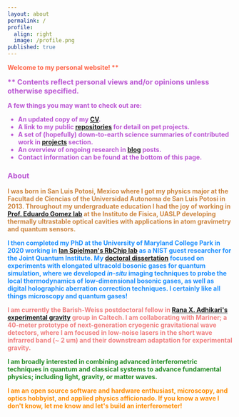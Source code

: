 ```yaml
---
layout: about
permalink: /
profile:
  align: right
  image: /profile.png
published: true
---
```


<b style="color:tomato;"> Welcome  to my personal website! ** </b>

<b style="color: mediumorchid;"> <font size="3"> ** Contents reflect personal views and/or opinions unless otherwise specified. </font>

A few things you may want to check out are:

* An updated copy of my [CV](https://latexonline.cc/compile?git=https%3A%2F%2Fgithub.com%2Fpacosalces%2Fcv&target=salces_carcoba.tex&command=pdflatex&trackId=1582655956968).
* A link to my public [repositories](https://github.com/pacosalces) for detail on pet projects.
* A set of (hopefully) down-to-earth science summaries of contributed work in [projects](https://pacosalces.com/projects/) section.
* An overview of ongoing research in [blog](https://pacosalces.com/blog/) posts. 
* Contact information can be found at the bottom of this page.

### About
<p style="color:Peru;"> I was born in San Luis Potosi, Mexico where I got my physics major at the Facultad de Ciencias of the Universidad Autonoma de San Luis Potosi in 2013. Throughout my undergraduate education I had the joy of working in <a href="https://www.ifisica.uaslp.mx/~egomez/">Prof. Eduardo Gomez lab</a> at the Instituto de Fisica, UASLP developing thermally ultrastable optical cavities with applications in atom gravimetry and quantum sensors. </p>

<p style="color:DodgerBlue;"> I then completed my PhD at the University of Maryland College Park in 2020 working in <a href="https://ultracold.jqi.umd.edu/">Ian Spielman's RbChip lab</a> as a NIST guest researcher for the Joint Quantum Institute. My <a href="http://hdl.handle.net/1903/26123"> doctoral dissertation</a> focused on experiments with elongated ultracold bosonic gases for quantum simulation, where we developed <i>in-situ</i> imaging techniques to probe the local thermodynamics of low-dimensional bosonic gases, as well as digital holographic aberration correction techniques. I certainly like all things microscopy and quantum gases! </p>

<p style="color:LightCoral;"> I am currently the Barish-Weiss postdoctoral fellow in <a href="https://caltechexperimentalgravity.github.io/">Rana X. Adhikari's experimental gravity</a> group in Caltech. I am collaborating with Mariner; a 40-meter prototype of next-generation cryogenic gravitational wave detectors, where I am focused in low-noise lasers in the short wave infrarred band (~ 2 um) and their downstream adaptation for experimental gravity. </p>

<p style="color:forestgreen;">  I am broadly interested in combining advanced interferometric techniques in quantum and classical systems to advance fundamental physics; including light, gravity, or matter waves. </p>

<p style="color:darkorange;"> I am an open source software and hardware enthusiast, microscopy, and optics hobbyist, and applied physics afficionado. If you know a wave I don't know, let me know and let's build an interferometer!</p>
